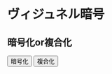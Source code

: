 <html lang='ja'>
	<head>
		<title>script</title>
		<link rel='stylesheet' href='vigenere.css' type='text/css'>
		<meta charset="UTF-8">
	</head>
	<body>
		<h1>ヴィジュネル暗号</h1>
		<h2>暗号化or複合化</h2>
		<button onclick="encryption()">暗号化</button>
		<button onclick="composite()">複合化</button>
		<script src="alphabet.js"></script>
		<script src="vigenere.js"></script>
	</body>
</html>
